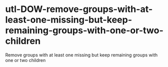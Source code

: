 # utl-DOW-remove-groups-with-at-least-one-missing-but-keep-remaining-groups-with-one-or-two-children
Remove groups with at least one missing but keep remaining groups with one or two children

